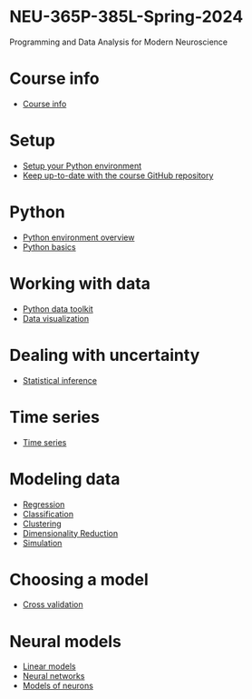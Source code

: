 # NEU-365P-385L-Spring-2024
Programming and Data Analysis for Modern Neuroscience

# Course info
- [Course info]()

# Setup
- [Setup your Python environment](docs/setup-your-python-environment.md)
- [Keep up-to-date with the course GitHub repository](docs/keep-up-to-date-with-this-repo.md)

# Python
- [Python environment overview](docs/python-environment-overview.md)
- [Python basics](docs/python-basics.md)

# Working with data
  - [Python data toolkit](docs/python-data-toolkit.md)
  - [Data visualization](docs/data-visualization.md)

# Dealing with uncertainty
- [Statistical inference](docs/statistical-inference.md)

# Time series
- [Time series]()

# Modeling data
- [Regression]()
- [Classification]()
- [Clustering]()
- [Dimensionality Reduction]()
- [Simulation]()

# Choosing a model
- [Cross validation]()

# Neural models
- [Linear models]()
- [Neural networks]()
- [Models of neurons]()